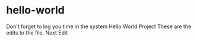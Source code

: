 # hello-world
Don't forget to log you time in the system
Hello World Project
These are the edits to the file.
Next Edit
